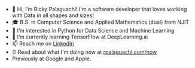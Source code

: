 - 👋 Hi, I’m Ricky Palaguachi! I'm a software developer that loves working with Data in all shapes and sizes!
- 🎓 B.S. in Computer Science and Applied Mathematics (dual) from NJIT
- 👀 I’m interested in Python for Data Science and Machine Learning
- 🌱 I’m currently learning TensorFlow at DeepLearning.ai
- 📫 Reach me on [LinkedIn](https://www.linkedin.com/in/rickypalaguachi/)
- ⏰ Read about what I'm doing now at [rpalaguachi.com/now](https://rpalaguachi.com/now)
- Previously at Google and Apple.

<!---
rpalaguachi/rpalaguachi is a ✨ special ✨ repository because its `README.md` (this file) appears on your GitHub profile.
You can click the Preview link to take a look at your changes.
--->
